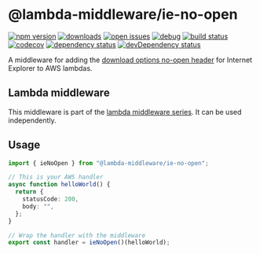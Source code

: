 # @lambda-middleware/ie-no-open

[![npm version](https://badge.fury.io/js/%40lambda-middleware%2Fie-no-open.svg)](https://npmjs.org/package/@lambda-middleware/ie-no-open)
[![downloads](https://img.shields.io/npm/dw/%40lambda-middleware%2Fie-no-open.svg)](https://npmjs.org/package/@lambda-middleware/ie-no-open)
[![open issues](https://img.shields.io/github/issues-raw/dbartholomae/lambda-middleware.svg)](https://github.com/dbartholomae/lambda-middleware/issues)
[![debug](https://img.shields.io/badge/debug-blue.svg)](https://github.com/visionmedia/debug#readme)
[![build status](https://github.com/dbartholomae/lambda-middleware/workflows/.github/workflows/build.yml/badge.svg?branch=master)](https://github.com/dbartholomae/lambda-middleware/actions?query=workflow%3A.github%2Fworkflows%2Fbuild.yml)
[![codecov](https://codecov.io/gh/dbartholomae/lambda-middleware/branch/master/graph/badge.svg)](https://codecov.io/gh/dbartholomae/lambda-middleware)
[![dependency status](https://david-dm.org/dbartholomae/lambda-middleware.svg?theme=shields.io)](https://david-dm.org/dbartholomae/lambda-middleware)
[![devDependency status](https://david-dm.org/dbartholomae/lambda-middleware/dev-status.svg)](https://david-dm.org/dbartholomae/lambda-middleware?type=dev)

A middleware for adding the [download options no-open header](https://docs.microsoft.com/en-us/archive/blogs/ie/ie8-security-part-v-comprehensive-protection) for Internet Explorer to AWS lambdas.

## Lambda middleware

This middleware is part of the [lambda middleware series](https://dbartholomae.github.io/lambda-middleware/). It can be used independently.

## Usage

```typescript
import { ieNoOpen } from "@lambda-middleware/ie-no-open";

// This is your AWS handler
async function helloWorld() {
  return {
    statusCode: 200,
    body: "",
  };
}

// Wrap the handler with the middleware
export const handler = ieNoOpen()(helloWorld);
```
